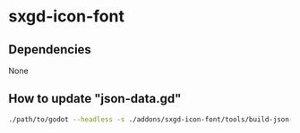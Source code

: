 # sxgd-icon-font

## Dependencies

None

## How to update "json-data.gd"

```sh
./path/to/godot --headless -s ./addons/sxgd-icon-font/tools/build-json-data.gd
```